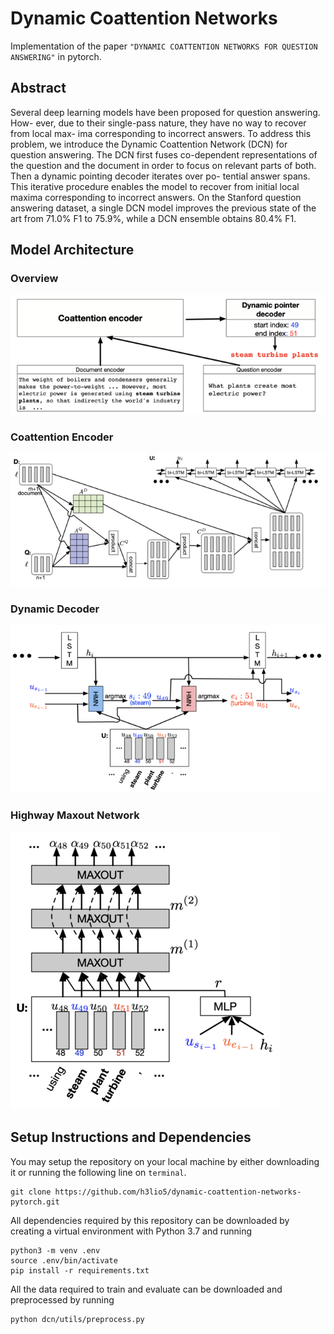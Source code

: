 # Dynamic Coattention Networks
Implementation of the paper `"DYNAMIC COATTENTION NETWORKS FOR QUESTION ANSWERING"` in pytorch.

## Abstract 
Several deep learning models have been proposed for question answering. How- ever, due to their single-pass nature, they have no way to recover from local max- ima corresponding to incorrect answers. To address this problem, we introduce the Dynamic Coattention Network (DCN) for question answering. The DCN first fuses co-dependent representations of the question and the document in order to focus on relevant parts of both. Then a dynamic pointing decoder iterates over po- tential answer spans. This iterative procedure enables the model to recover from initial local maxima corresponding to incorrect answers. On the Stanford question answering dataset, a single DCN model improves the previous state of the art from 71.0% F1 to 75.9%, while a DCN ensemble obtains 80.4% F1.

## Model Architecture

### Overview  
![Overview](images/overview.png)   
### Coattention Encoder         
![Coattention Encoder](images/Coattention.png)
### Dynamic Decoder        
![Dynamic_Decoder](images/dynamic_decoder.png)
### Highway Maxout Network          
![HMN](images/HMN.png)
  
## Setup Instructions and Dependencies
You may setup the repository on your local machine by either downloading it or running the following line on `terminal`.
``` Batchfile
git clone https://github.com/h3lio5/dynamic-coattention-networks-pytorch.git
```
All dependencies required by this repository can be downloaded by creating a virtual environment with Python 3.7 and running
``` Batchfile
python3 -m venv .env
source .env/bin/activate
pip install -r requirements.txt
```
All the data required to train and evaluate can be downloaded and preprocessed by running      
``` Batchfile
python dcn/utils/preprocess.py
```
